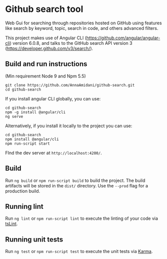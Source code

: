 # Github search tool

Web Gui for searching through repositories hosted on GitHub using features like search by keyword, topic, search in code, and others advanced filters.

This project makes use of Angular CLI (https://github.com/angular/angular-cli) version 6.0.8, and talks to the GitHub search API version 3 (https://developer.github.com/v3/search/).

## Build and run instructions
(Min requirement Node 9 and Npm 5.5)
```
git clone https://github.com/AnnaAmidani/github-search.git
cd github-search
```

If you install angular CLI globally, you can use:

```
cd github-search
npm -g install @angular/cli
ng serve
```

Alternatively, if you install it locally to the project you can use:
```
cd github-search
npm install @angular/cli
npm run-script start
```

FInd the dev server at `http://localhost:4200/`. 

## Build

Run `ng build` or `npm run-script build` to build the project. The build artifacts will be stored in the `dist/` directory. Use the `--prod` flag for a production build.

## Running lint

Run `ng lint` or `npm run-script lint` to execute the linting of your code via [tsLint](https://palantir.github.io/tslint/).

## Running unit tests

Run `ng test` or `npm run-script test` to execute the unit tests via [Karma](https://karma-runner.github.io).

